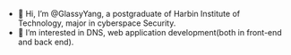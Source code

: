 - 👋 Hi, I’m @GlassyYang, a postgraduate of Harbin Institute of Technology, major in cyberspace Security.
- 👀 I’m interested in DNS, web application development(both in front-end and back end).
<!---
- 🌱 I’m currently learning SpringBoot
- 💞️ I’m looking to collaborate on ...
- 📫 How to reach me ...
--->
<!---
GlassyYang/GlassyYang is a ✨ special ✨ repository because its `README.md` (this file) appears on your GitHub profile.
You can click the Preview link to take a look at your changes.
--->
